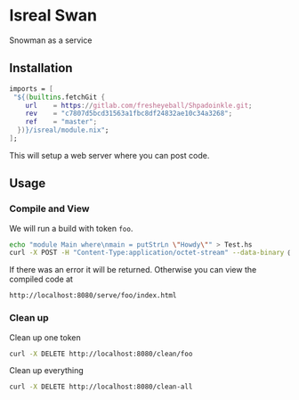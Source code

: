 # Isreal Swan

Snowman as a service

## Installation

```nix
imports = [
 "${(builtins.fetchGit {
    url    = https://gitlab.com/fresheyeball/Shpadoinkle.git;
    rev    = "c7807d5bcd31563a1fbc8df24832ae10c34a3268";
    ref    = "master";
  })}/isreal/module.nix";
];
```

This will setup a web server where you can post code.

## Usage

### Compile and View

We will run a build with token `foo`.

```bash
echo "module Main where\nmain = putStrLn \"Howdy\"" > Test.hs
curl -X POST -H "Content-Type:application/octet-stream" --data-binary @Test.hs http://localhost:8080/compile/foo
```

If there was an error it will be returned. Otherwise you can view the compiled code at

`http://localhost:8080/serve/foo/index.html`

### Clean up

Clean up one token

```bash
curl -X DELETE http://localhost:8080/clean/foo
```

Clean up everything

```bash
curl -X DELETE http://localhost:8080/clean-all
```